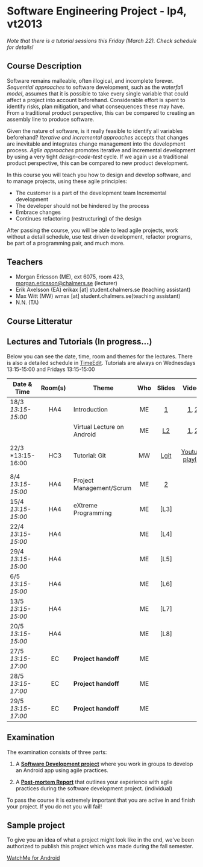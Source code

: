 # Software Engineering Project - lp4, vt2013

*Note that there is a tutorial sessions this Friday (March 22). Check schedule for details!*

## Course Description
Software remains malleable, often illogical, and incomplete forever. *Sequential approaches* to software development, such as the *waterfall model*, assumes that it is possible to take every single variable that could affect a project into account beforehand. Considerable effort is spent to identify risks, plan mitigation, and what consequences these may have. From a traditional product perspective, this can be compared to creating an assembly line to produce software.

Given the nature of software, is it really feasible to identify all variables beforehand? *Iterative and incremental approaches* accepts that changes are inevitable and integrates change management into the development process. *Agile approaches* promotes iterative and incremental development by using a very tight *design-code-test* cycle. If we again use a traditional product perspective, this can be compared to new product development.

In this course you will teach you how to design and develop software, and to manage projects, using these agile principles:

- The customer is a part of the development team Incremental development 
- The developer should not be hindered by the process 
- Embrace changes 
- Continues refactoring (restructuring) of the design
 
After passing the course, you will be able to lead agile projects, work without a detail schedule, use test driven development, refactor programs, be part of a programming pair, and much more. 

## Teachers

- Morgan Ericsson (ME), ext 6075, room 423, morgan.ericsson@chalmers.se (lecturer)
- Erik Axelsson (EA) erikax [at] student.chalmers.se (teaching assistant)
- Max Witt (MW) wmax [at] student.chalmers.se(teaching assistant)
- N.N. (TA)

## Course Litteratur

## Lectures and Tutorials (In progress…)

Below you can see the date, time, room and themes for the lectures. There is also a detailed schedule in [TimeEdit]. Tutorials are always on Wednesdays 13:15-15:00 and Fridays 13:15-15:00

| Date & Time | Room(s) | Theme |Who | Slides | Videos | Readings | 
|  ------	| :----:	| ------	| :------: |  :------: |:------: | :------ |  
| 18/3 *13:15-15:00* | HA4 | Introduction | ME | [1][L1] | [1][V11], [2][V12]| TBA |
| | | Virtual Lecture on Android | ME | [L2] | [1][V21], [2][V21] | TBA |
| 22/3 *13:15-16:00 | HC3 | Tutorial: Git | MW | [Lgit][P1] | [Youtube playlist][gitFL] | [Git][GITBOOK], Read presenter notes in the slides | 
| 8/4 *13:15-15:00* | HA4 | Project Management/Scrum | ME | [2][L2] | | |  
| 15/4 *13:15-15:00* | HA4 | eXtreme Programming | ME | [L3] | |  |  
| 22/4 *13:15-15:00* | HA4 | | ME | [L4] | | |  
| 29/4 *13:15-15:00* | HA4 | | ME | [L5] | | |  
| 6/5 *13:15-15:00* | HA4 | | ME | [L6] | | |  
| 13/5 *13:15-15:00* | HA4 | | ME | [L7] |  |  |  
| 20/5 *13:15-15:00* | HA4 | | ME | [L8] |  |  |  
| 27/5 *13:15-17:00* | EC | **Project handoff** | ME | | | |
| 28/5 *13:15-17:00* | EC | **Project handoff** | ME | | | |
| 29/5 *13:15-17:00* | EC | **Project handoff** | ME | | | |
 
[timeedit]: http://web.timeedit.se/chalmers_se/db1/public/r.html?sid=3&h=t&p=0.days%2C20130607.x&objects=201062.182&ox=0&types=0&fe=0
[GITBOOK]: http://git-scm.com/book

[P1]: https://docs.google.com/presentation/d/1UXDaYpTsJ1BcB4YEdr6uFkF2UaJJaNXo7O7yOYr436I/pub?start=false&loop=false&delayms=3000
[V11]: http://svncs.lnu.se/cth/dat255_1_1.mp4
[V12]: http://svncs.lnu.se/cth/dat255_1_2.mp4
[V21]: http://svncs.lnu.se/cth/eda397_2_1.mp4
[V22]: http://svncs.lnu.se/cth/eda397_2_2.mp4
[gitFL]: http://www.youtube.com/playlist?list=PLeGWawrow95fDhXYx6co5LeaNeWXP-v3i&feature=view_all
[L1]: https://github.com/morganericsson/DAT255/blob/master/slides/l1.pdf?raw=true
[L2]: https://github.com/morganericsson/DAT255/blob/master/slides/l2.pdf?raw=true

## Examination
The examination consists of three parts:

1. A **[Software Development project][SDP]** where you work in groups to develop an Android  app using agile practices.

2. A  **[Post-mortem Report][PMR]** that outlines your experience with agile practices during the software development project. (individual)

To pass the course it is extremely important that you are active in and finish your project. If you do not you will fail!

[PMR]: http://lalala.com
[SDP]: http://lalala.com

## Sample project
To give you an idea of what a project might look like in the end, we've been authorized to publish this project which was made during the fall semester.

[WatchMe for Android][WTCHME]


[WTCHME]: http://github.com/johanbrook/watchme
